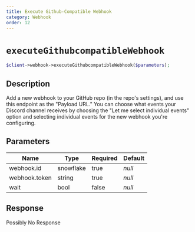 ```yaml
---
title: Execute Github-Compatible Webhook
category: Webhook
order: 12
---
```


# `executeGithubcompatibleWebhook`

```php
$client->webhook->executeGithubcompatibleWebhook($parameters);
```

## Description

Add a new webhook to your GitHub repo (in the repo&#039;s settings), and use this endpoint as the &quot;Payload URL.&quot; You can choose what events your Discord channel receives by choosing the &quot;Let me select individual events&quot; option and selecting individual events for the new webhook you&#039;re configuring.

## Parameters


Name | Type | Required | Default
--- | --- | --- | ---
webhook.id | snowflake | true | *null*
webhook.token | string | true | *null*
wait | bool | false | *null*

## Response

Possibly No Response

